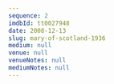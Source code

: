 ```yaml
---
sequence: 2
imdbId: tt0027948
date: 2008-12-13
slug: mary-of-scotland-1936
medium: null
venue: null
venueNotes: null
mediumNotes: null
---
```


